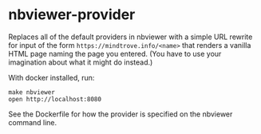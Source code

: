 # nbviewer-provider

Replaces all of the default providers in nbviewer with a simple URL rewrite for input of the form
`https://mindtrove.info/<name>` that renders a vanilla HTML page naming the page you entered. (You
have to use your imagination about what it might do instead.)

With docker installed, run:

```
make nbviewer
open http://localhost:8080
```

See the Dockerfile for how the provider is specified on the nbviewer command line.
